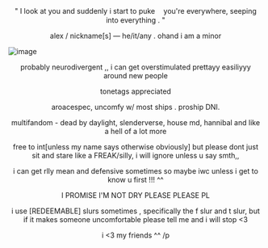 <p align="center">" I look at you and suddenly i start to puke
ㅤyou're everywhere, seeping into everything . "</p align="center">
<p align="center">alex / nickname[s]  —  he/it/any . ohand i am a minor </p align="center">



![image](https://files.catbox.moe/4vgjic.png)


<p align="center">probably neurodivergent ,, i can get overstimulated prettayy easiliyyy around new people</p align="center">

<p align="center">tonetags appreciated</p align="center">
<p align="center">aroacespec, uncomfy w/ most ships . proship DNI. </p align="center">
<p align="center">multifandom - dead by daylight, slenderverse, house md, hannibal and like a hell of a lot more</p align="center">
<p align="center">free to int[unless my name says otherwise obviously] but please dont just sit and stare like a FREAK/silly, i will ignore unless u say smth,,</p align="center">
<p align="center">i can get rlly mean and defensive sometimes so maybe iwc unless i get to know u first !!! ^^</p align="center">
<p align="center">I PROMISE I'M NOT DRY PLEASE PLEASE PL</p align="center">

<p align="center">i use [REDEEMABLE] slurs sometimes , specifically the f slur and t slur, but if it makes someone uncomfortable please tell me and i will stop <3</p align="center">

  
<p align="center"> i <3 my friends ^^ /p</p align="center">
